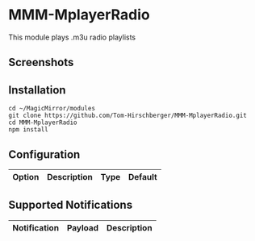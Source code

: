
# MMM-MplayerRadio #
This module plays .m3u radio playlists

## Screenshots ##


## Installation
    cd ~/MagicMirror/modules
    git clone https://github.com/Tom-Hirschberger/MMM-MplayerRadio.git
    cd MMM-MplayerRadio
    npm install


## Configuration ##


| Option  | Description | Type | Default |
| ------- | --- | --- | --- |


## Supported Notifications ##
| Notification | Payload | Description |
| ------------ | ------- | ----------- |
